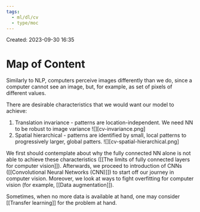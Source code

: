```yaml
---
tags:
  - ml/dl/cv
  - type/moc
---
```

Created: 2023-09-30 16:35
# Map of Content

Similarly to NLP, computers perceive images differently than we do, since a computer cannot see an image, but, for example, as set of pixels of different values. 

There are desirable characteristics that we would want our model to achieve:
1. Translation invariance - patterns are location-independent. We need NN to be robust to image variance
![][cv-invariance.png]
2. Spatial hierarchical - patterns are identified by small, local patterns to progressively larger, global patters.
![][cv-spatial-hierarchical.png]

We first should contemplate about why the fully connected NN alone is not able to achieve these characteristics ([[The limits of fully connected layers for computer vision]]). Afterwards, we proceed to introduction of CNNs ([[Convolutional Neural Networks (CNN)]]) to start off our journey in computer vision. Moreover, we look at ways to fight overfitting for computer vision (for example, [[Data augmentation]]).

Sometimes, when no more data is available at hand, one may consider [[Transfer learning]] for the problem at hand. 




